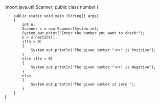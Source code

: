 import java.util.Scanner;
public class number {
	
	
	
	    public static void main (String[] args) 
	    {
	        int n;
	        Scanner s = new Scanner(System.in);
	        System.out.print("Enter the number you want to check:");
	        n = s.nextInt();
	        if(n > 0)
	        {
	            System.out.println("The given number "+n+" is Positive");
	        }
	        else if(n < 0)
	        {
	            System.out.println("The given number "+n+" is Negative");
	        }
	        else
	        {
	            System.out.println("The given number is zero ");
	        }
	    }
	}

